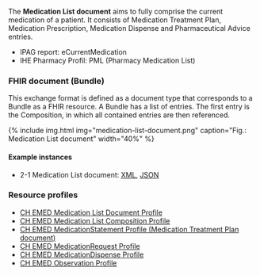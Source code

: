 The **Medication List document** aims to fully comprise the current medication of a patient. It consists of Medication Treatment Plan, Medication Prescription, Medication Dispense and Pharmaceutical Advice entries.

* IPAG report: eCurrentMedication
* IHE Pharmacy Profil: PML (Pharmacy Medication List)


### FHIR document (Bundle)
This exchange format is defined as a document type that corresponds to a Bundle as a FHIR resource. A Bundle has a list of entries. The first entry is the Composition, in which all contained entries are then referenced.

{% include img.html img="medication-list-document.png" caption="Fig.: Medication List document" width="40%" %}

#### Example instances
* 2-1 Medication List document: [XML](Bundle-2-1-MedicationList.xml.html), [JSON](Bundle-2-1-MedicationList.json.html)

### Resource profiles
* [CH EMED Medication List Document Profile](StructureDefinition-ch-emed-document-medicationlist.html)
* [CH EMED Medication List Composition Profile](StructureDefinition-ch-emed-composition-medicationlist.html)
* [CH EMED MedicationStatement Profile (Medication Treatment Plan document)](StructureDefinition-ch-emed-medicationstatement-treatmentplan.html)
* [CH EMED MedicationRequest Profile](StructureDefinition-ch-emed-medicationrequest.html)
* [CH EMED MedicationDispense Profile](StructureDefinition-ch-emed-medicationdispense.html)
* [CH EMED Observation Profile](StructureDefinition-ch-emed-observation.html)
